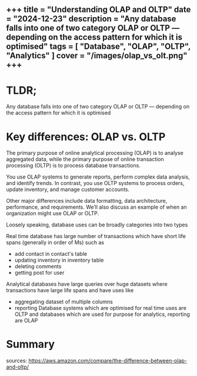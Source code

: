 +++
title = "Understanding OLAP and OLTP"
date = "2024-12-23"
description = "Any database falls into one of two category OLAP or OLTP — depending on the access pattern for which it is optimised"
tags = [
    "Database",
    "OLAP",
    "OLTP",
    "Analytics"
]
cover = "/images/olap_vs_olt.png"
+++
---

# TLDR; 
Any database falls into one of two category OLAP or OLTP — depending on the access pattern for which it is optimised

# Key differences: OLAP vs. OLTP
The primary purpose of online analytical processing (OLAP) is to analyse aggregated data, while the primary purpose of online transaction processing (OLTP) is to process database transactions.

You use OLAP systems to generate reports, perform complex data analysis, and identify trends. In contrast, you use OLTP systems to process orders, update inventory, and manage customer accounts.

Other major differences include data formatting, data architecture, performance, and requirements. We’ll also discuss an example of when an organization might use OLAP or OLTP.

Loosely speaking, database uses can be broadly categories into two types

Real time database has large number of transactions which have short life spans (generally in order of Ms) such as

* add contact in contact's table
* updating inventory in inventory table
* deleting comments
* getting post for user

Analytical databases have large queries over huge datasets where transactions have large life spans and have uses like

* aggregating dataset of multiple columns
* reporting
Database systems which are optimised for real time uses are OLTP and databases which are used for purpose for analytics, reporting are OLAP

# Summary

sources: https://aws.amazon.com/compare/the-difference-between-olap-and-oltp/

